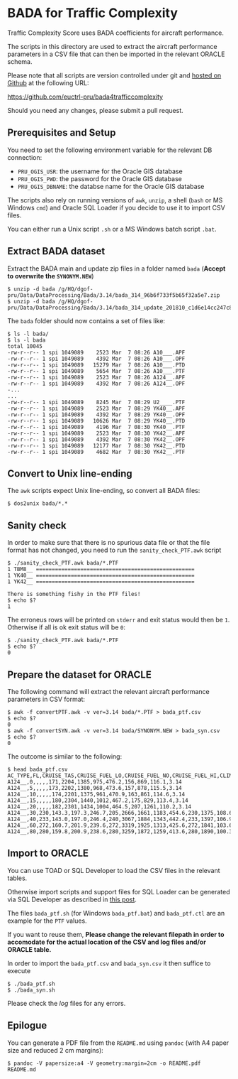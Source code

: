 # BADA for Traffic Complexity

Traffic Complexity Score uses BADA coefficients for aircraft performance.

The scripts in this directory are used to extract the aircraft performance
parameters in a CSV file that can then be imported in the relevant ORACLE schema.

Please note that all scripts are version controlled under git and
[hosted on Github][repo] at the following URL:

https://github.com/euctrl-pru/bada4trafficcomplexity

Should you need any changes, please submit a pull request.

## Prerequisites and Setup

You need to set the following environment variable for the relevant DB connection:

* `PRU_OGIS_USR`: the username for the Oracle GIS database
* `PRU_OGIS_PWD`: the password for the Oracle GIS database
* `PRU_OGIS_DBNAME`: the databse name for the Oracle GIS database

The scripts also rely on running versions of `awk`, `unzip`,
a shell (`bash` or MS Windows `cmd`) and Oracle SQL Loader if you decide
to use it to import CSV files.

You can either run a Unix script `.sh` or a MS Windows batch script `.bat`.

## Extract BADA dataset

Extract the BADA main and update zip files in a folder named `bada` (**Accept to overwrite the `SYNONYM.NEW`**)

```shell
$ unzip -d bada /g/HQ/dgof-pru/Data/DataProcessing/Bada/3.14/bada_314_96b6f733f5b65f32a5e7.zip
$ unzip -d bada /g/HQ/dgof-pru/Data/DataProcessing/Bada/3.14/bada_314_update_201810_c1d6e14cc247c8f5b6f6.zip
```


The `bada` folder should now contains a set of files like:

```shell
$ ls -l bada/
$ ls -l bada
total 10045
-rw-r--r-- 1 spi 1049089    2523 Mar  7 08:26 A10___.APF
-rw-r--r-- 1 spi 1049089    4392 Mar  7 08:26 A10___.OPF
-rw-r--r-- 1 spi 1049089   15279 Mar  7 08:26 A10___.PTD
-rw-r--r-- 1 spi 1049089    5654 Mar  7 08:26 A10___.PTF
-rw-r--r-- 1 spi 1049089    2523 Mar  7 08:26 A124__.APF
-rw-r--r-- 1 spi 1049089    4392 Mar  7 08:26 A124__.OPF
-...
...
-rw-r--r-- 1 spi 1049089    8245 Mar  7 08:29 U2____.PTF
-rw-r--r-- 1 spi 1049089    2523 Mar  7 08:29 YK40__.APF
-rw-r--r-- 1 spi 1049089    4392 Mar  7 08:29 YK40__.OPF
-rw-r--r-- 1 spi 1049089   10626 Mar  7 08:29 YK40__.PTD
-rw-r--r-- 1 spi 1049089    4196 Mar  7 08:30 YK40__.PTF
-rw-r--r-- 1 spi 1049089    2523 Mar  7 08:30 YK42__.APF
-rw-r--r-- 1 spi 1049089    4392 Mar  7 08:30 YK42__.OPF
-rw-r--r-- 1 spi 1049089   12177 Mar  7 08:30 YK42__.PTD
-rw-r--r-- 1 spi 1049089    4682 Mar  7 08:30 YK42__.PTF
```

## Convert to Unix line-ending

The `awk` scripts expect Unix line-ending, so convert all BADA files:

```shell
$ dos2unix bada/*.*
```


## Sanity check

In order to make sure that there is no spurious data file or
that the file format has not changed, you need to run the
`sanity_check_PTF.awk` script

```shell
$ ./sanity_check_PTF.awk bada/*.PTF
1 TBM8__ ==================================================
1 YK40__ ==================================================
1 YK42__ ==================================================

There is something fishy in the PTF files!
$ echo $?
1
```

The erroneus rows will be printed on `stderr` and exit status would then be `1`.
Otherwise if all is ok exit status will be `0`:

```shell
$ ./sanity_check_PTF.awk bada/*.PTF
$ echo $?
0
```

## Prepare the dataset for ORACLE

The following command will extract the relevant aircraft performance
parameters in CSV format:

```shell
$ awk -f convertPTF.awk -v ver=3.14 bada/*.PTF > bada_ptf.csv
$ echo $?
0
$ awk -f convertSYN.awk -v ver=3.14 bada/SYNONYM.NEW > bada_syn.csv
$ echo $?
0
```

The outcome is similar to the following:

```shell
$ head bada_ptf.csv
AC_TYPE,FL,CRUISE_TAS,CRUISE_FUEL_LO,CRUISE_FUEL_NO,CRUISE_FUEL_HI,CLIMB_TAS,CLIMB_ROCD_LO,CLIMB_ROCD_NO,CLIMB_ROCD_HI,CLIMB_FUEL_NO,DESCENT_TAS,DESCENT_ROCD_NO,DESCENT_FUEL_NO,BADA_VERSION
A124__,0,,,,,171,2204,1385,975,476.2,156,869,116.1,3.14
A124__,5,,,,,173,2202,1380,968,473.6,157,878,115.5,3.14
A124__,10,,,,,174,2201,1375,961,470.9,163,861,114.6,3.14
A124__,15,,,,,180,2304,1440,1012,467.2,175,829,113.4,3.14
A124__,20,,,,,182,2301,1434,1004,464.5,207,1261,110.2,3.14
A124__,30,230,143.3,197.3,246.7,205,2666,1661,1183,454.6,230,1375,108.6,3.14
A124__,40,233,143.0,197.0,246.4,240,3067,1884,1343,442.4,233,1397,106.9,3.14
A124__,60,272,160.7,201.9,239.6,272,3319,1925,1313,425.6,272,1841,103.6,3.14
A124__,80,280,159.8,200.9,238.6,280,3259,1872,1259,413.6,280,1890,100.3,3.14
```

## Import to ORACLE

You can use TOAD or SQL Developer to load the CSV files in the relevant tables.

Otherwise import scripts and support files for SQL Loader can be generated via
SQL Developer as described in [this post][sqlldr].

The files `bada_ptf.sh` (for Windows `bada_ptf.bat`) and `bada_ptf.ctl` are
an example for the `PTF` values.

If you want to reuse them, **Please change the relevant filepath in order to
accomodate for the actual location of the CSV and log files and/or ORACLE table.**

In order to import the `bada_ptf.csv`  and `bada_syn.csv` it then suffice to execute

```shell
$ ./bada_ptf.sh
$ ./bada_syn.sh
```

Please check the *log* files for any errors.

## Epilogue

You can generate a PDF file from the `README.md` using `pandoc` (with A4 paper size
and reduced 2 cm margins):

```shell
$ pandoc -V papersize:a4 -V geometry:margin=2cm -o README.pdf README.md
```

[repo]: <https://github.com/euctrl-pru/bada4trafficcomplexity> "BADA scripts repo"
[sqlldr]: <http://www.thatjeffsmith.com/archive/2012/08/using-oracle-sql-developer-to-setup-sqlloader-runs/> "Generate SQL Loader script"
